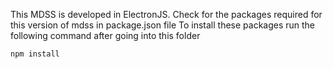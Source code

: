 This MDSS is developed in ElectronJS. Check for the packages required for this version of mdss in package.json file
To install these packages run the following command after going into this folder

    npm install
